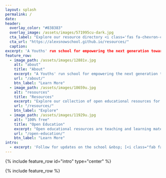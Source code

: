 ```yaml
---
layout: splash
permalink: /
date:
header:
  overlay_color: "#838383"
  overlay_image: /assets/images/571995cu-dark.jpg
  cta_label: "Explore our resource directory <i class='fas fa-chevron-circle-right'></i> "
  cta_url: "https://alexsnowschool.github.io/resources/"
  caption:
excerpt: 'A Youths' run school for empowering the next generation towards Myanmar economic and technological advancement'
feature_row:
  - image_path: /assets/images/12881v.jpg
    alt: "about"
    title: "About"
    excerpt: "A Youths' run school for empowering the next generation towards Myanmar economic and technological advancement."
    url: "/about/"
    btn_label: "Learn More"
  - image_path: /assets/images/18659u.jpg
    alt: "resources"
    title: "Resources"
    excerpt: "Explore our collection of open educational resources for local historians and advocates."
    url: "/resources/"
    btn_label: "Explore"
  - image_path: /assets/images/11929u.jpg
    alt: "100% free"
    title: "Open Education"
    excerpt: "Open educational resources are teaching and learning materials that are freely available online for everyone to use, whether you are an teacher, student or an independent learner."
    url: "/open-education/"
    btn_label: "Learn More"
intro:
  - excerpt: 'Follow for updates on the school &nbsp; [<i class="fab fa-twitter"></i> @alexsnowschool](https://twitter.com/alexsnowschool){: .btn .btn--twitter}'
---
```


{% include feature_row id="intro" type="center" %}

{% include feature_row %}
